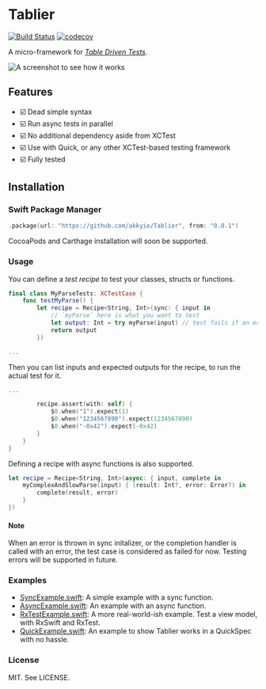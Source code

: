 # Tablier

[![Build Status](https://travis-ci.com/akkyie/Tablier.svg?branch=master)](https://travis-ci.com/akkyie/Tablier)
[![codecov](https://codecov.io/gh/akkyie/Tablier/branch/master/graph/badge.svg)](https://codecov.io/gh/akkyie/Tablier)

A micro-framework for [*Table Driven Tests*](https://github.com/golang/go/wiki/TableDrivenTests).

![A screenshot to see how it works](https://user-images.githubusercontent.com/1528813/59867231-9b508b00-93c8-11e9-8489-127d441c2a5b.png)

## Features

- ☑️ Dead simple syntax
- ☑️ Run async tests in parallel
- ☑️ No additional dependency aside from XCTest
- ️️☑️ Use with Quick, or any other XCTest-based testing framework
- ☑️ Fully tested

## Installation

### Swift Package Manager

```swift
.package(url: "https://github.com/akkyie/Tablier", from: "0.0.1")
```

CocoaPods and Carthage installation will soon be supported.

### Usage

You can define a *test recipe* to test your classes, structs or functions.

```swift
final class MyParseTests: XCTestCase {
    func testMyParse() {
        let recipe = Recipe<String, Int>(sync: { input in
            // `myParse` here is what you want to test
            let output: Int = try myParse(input) // test fails if an error is thrown
            return output
        })

...
```

Then you can list inputs and expected outputs for the recipe, to run the actual test for it.

```swift
...

        recipe.assert(with: self) {
            $0.when("1").expect(1)
            $0.when("1234567890").expect(1234567890)
            $0.when("-0x42").expect(-0x42)
        }
    }
}
```

Defining a recipe with async functions is also supported.

```swift
let recipe = Recipe<String, Int>(async: { input, complete in
    myComplexAndSlowParse(input) { (result: Int?, error: Error?) in
        complete(result, error)
    }
})
```

#### Note
When an error is thrown in sync initalizer,  or the completion handler is called with an error, the test case is considered as failed for now. Testing errors will be supported in future.

### Examples

- [SyncExample.swift](/akkyie/Tablier/blob/master/Examples/Tests/ExampleTests/SyncExample.swift): A simple example with a sync function.
- [AsyncExample.swift](/akkyie/Tablier/blob/master/Examples/Tests/ExampleTests/AsyncExample.swift): An example with an async function.
- [RxTestExample.swift](/akkyie/Tablier/blob/master/Examples/Tests/ExampleTests/RxTestExample.swift): A more real-world-ish example. Test a view model, with RxSwift and RxTest.
- [QuickExample.swift](/akkyie/Tablier/blob/master/Examples/Tests/ExampleTests/QuickExample.swift): An example to show Tablier works in a QuickSpec with no hassle.

### License
MIT. See LICENSE.